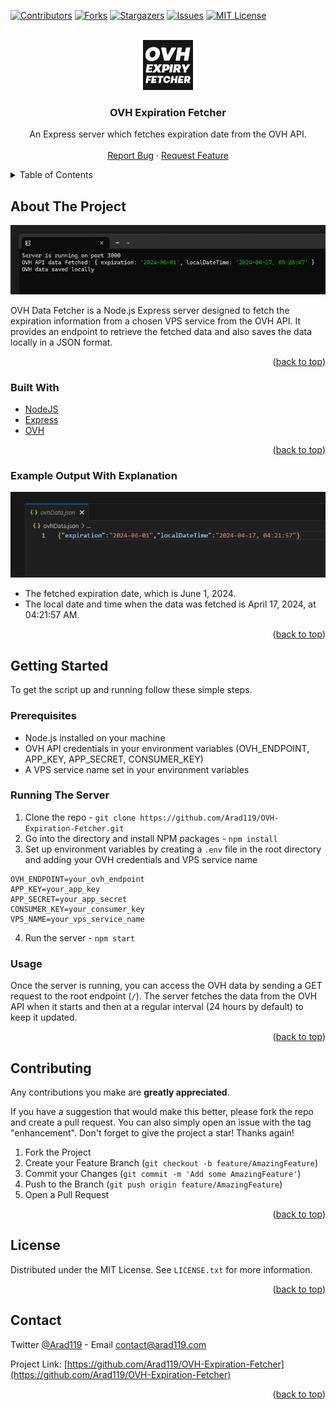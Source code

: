
<div id="top"></div>


<!-- PROJECT SHIELDS -->
<!--
*** I'm using markdown "reference style" links for readability.
*** Reference links are enclosed in brackets [ ] instead of parentheses ( ).
*** See the bottom of this document for the declaration of the reference variables
*** for contributors-url, forks-url, etc. This is an optional, concise syntax you may use.
*** https://www.markdownguide.org/basic-syntax/#reference-style-links
-->
[![Contributors][contributors-shield]][contributors-url]
[![Forks][forks-shield]][forks-url]
[![Stargazers][stars-shield]][stars-url]
[![Issues][issues-shield]][issues-url]
[![MIT License][license-shield]][license-url]

<!-- PROJECT LOGO -->
<br />
<div align="center">
  <a href="https://github.com/Arad119/OVH-Expiration-Fetcher">
    <img src="images/Logo.png" alt="Logo" width="80" height="80">
  </a>

<h3 align="center">OVH Expiration Fetcher</h3>

  <p align="center">
    An Express server which fetches expiration date from the OVH API.
    <br />
    <br />
    <a href="https://github.com/Arad119/OVH-Expiration-Fetcher/issues">Report Bug</a>
    ·
    <a href="https://github.com/Arad119/OVH-Expiration-Fetcher/issues">Request Feature</a>
  </p>
</div>



<!-- TABLE OF CONTENTS -->
<details>
  <summary>Table of Contents</summary>
  <ol>
    <li>
      <a href="#about-the-project">About The Project</a>
      <ul>
        <li><a href="#built-with">Built With</a></li>
        <li><a href="#example-output-with-explanation">Example Output With Explanation</a></li>
      </ul>
    </li>
    <li>
      <a href="#getting-started">Getting Started</a>
      <ul>
        <li><a href="#prerequisites">Prerequisites</a></li>
        <li><a href="#running-the-server">Running the Server</a></li>
        <li><a href="#usage">Usage</a></li>
      </ul>
    </li>
    <li><a href="#contributing">Contributing</a></li>
    <li><a href="#license">License</a></li>
    <li><a href="#contact">Contact</a></li>
  </ol>
</details>



<!-- ABOUT THE PROJECT -->
## About The Project

![OVH-Expiration-Fetcher Screenshot][product-screenshot]

OVH Data Fetcher is a Node.js Express server designed to fetch the expiration information from a chosen VPS service from the OVH API. It provides an endpoint to retrieve the fetched data and also saves the data locally in a JSON format.


<p align="right">(<a href="#top">back to top</a>)</p>



### Built With

* [NodeJS](https://nodejs.org/)
* [Express](https://www.npmjs.com/package/express)
* [OVH](https://www.npmjs.com/package/ovh)

<p align="right">(<a href="#top">back to top</a>)</p>


<!-- OUTPUT EXAMPLE -->
### Example Output With Explanation

![OVH-Expiration-Fetcher Preview][product-preview]

  - The fetched expiration date, which is June 1, 2024.
  - The local date and time when the data was fetched is April 17, 2024, at 04:21:57 AM.

<p align="right">(<a href="#top">back to top</a>)</p>


<!-- GETTING STARTED -->
## Getting Started

To get the script up and running follow these simple steps.

### Prerequisites

- Node.js installed on your machine
- OVH API credentials in your environment variables (OVH_ENDPOINT, APP_KEY, APP_SECRET, CONSUMER_KEY)
- A VPS service name set in your environment variables

### Running The Server

1. Clone the repo  - ```git clone https://github.com/Arad119/OVH-Expiration-Fetcher.git```
2. Go into the directory and install NPM packages -  `npm install`
3. Set up environment variables by creating a `.env` file in the root directory and adding your OVH credentials and VPS service name 
```
OVH_ENDPOINT=your_ovh_endpoint
APP_KEY=your_app_key
APP_SECRET=your_app_secret
CONSUMER_KEY=your_consumer_key
VPS_NAME=your_vps_service_name
```
4. Run the server - `npm start`

### Usage

Once the server is running, you can access the OVH data by sending a GET request to the root endpoint (`/`). The server fetches the data from the OVH API when it starts and then at a regular interval (24 hours by default) to keep it updated.

<p align="right">(<a href="#top">back to top</a>)</p>



<!-- CONTRIBUTING -->
## Contributing

Any contributions you make are **greatly appreciated**.

If you have a suggestion that would make this better, please fork the repo and create a pull request. You can also simply open an issue with the tag "enhancement".
Don't forget to give the project a star! Thanks again!

1. Fork the Project
2. Create your Feature Branch (`git checkout -b feature/AmazingFeature`)
3. Commit your Changes (`git commit -m 'Add some AmazingFeature'`)
4. Push to the Branch (`git push origin feature/AmazingFeature`)
5. Open a Pull Request

<p align="right">(<a href="#top">back to top</a>)</p>



<!-- LICENSE -->
## License

Distributed under the MIT License. See `LICENSE.txt` for more information.

<p align="right">(<a href="#top">back to top</a>)</p>



<!-- CONTACT -->
## Contact

Twitter [@Arad119](https://twitter.com/Arad119) - Email contact@arad119.com

Project Link: [https://github.com/Arad119/OVH-Expiration-Fetcher](https://github.com/Arad119/OVH-Expiration-Fetcher)

<p align="right">(<a href="#top">back to top</a>)</p>



<!-- MARKDOWN LINKS & IMAGES -->
<!-- https://www.markdownguide.org/basic-syntax/#reference-style-links -->
[contributors-shield]: https://img.shields.io/github/contributors/Arad119/OVH-Expiration-Fetcher.svg?style=for-the-badge
[contributors-url]: https://github.com/Arad119/OVH-Expiration-Fetcher/graphs/contributors
[forks-shield]: https://img.shields.io/github/forks/Arad119/OVH-Expiration-Fetcher.svg?style=for-the-badge
[forks-url]: https://github.com/Arad119/OVH-Expiration-Fetcher/network/members
[stars-shield]: https://img.shields.io/github/stars/Arad119/OVH-Expiration-Fetcher.svg?style=for-the-badge
[stars-url]: https://github.com/Arad119/OVH-Expiration-Fetcher/stargazers
[issues-shield]: https://img.shields.io/github/issues/Arad119/OVH-Expiration-Fetcher.svg?style=for-the-badge
[issues-url]: https://github.com/Arad119/OVH-Expiration-Fetcher/issues
[license-shield]: https://img.shields.io/github/license/Arad119/Fragfinder-GUI.svg?style=for-the-badge
[license-url]: https://github.com/Arad119/Fragfinder-GUI/blob/master/LICENSE.txt
[product-screenshot]: images/Program.png
[product-preview]: images/Output.png
